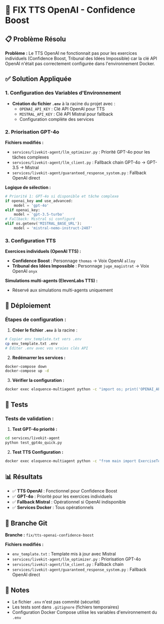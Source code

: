 # 🔧 FIX TTS OpenAI - Confidence Boost

## 📋 Problème Résolu

**Problème :** Le TTS OpenAI ne fonctionnait pas pour les exercices individuels (Confidence Boost, Tribunal des Idées Impossible) car la clé API OpenAI n'était pas correctement configurée dans l'environnement Docker.

## ✅ Solution Appliquée

### 1. **Configuration des Variables d'Environnement**

- **Création du fichier `.env`** à la racine du projet avec :
  - `OPENAI_API_KEY` : Clé API OpenAI pour TTS
  - `MISTRAL_API_KEY` : Clé API Mistral pour fallback
  - Configuration complète des services

### 2. **Priorisation GPT-4o**

**Fichiers modifiés :**
- `services/livekit-agent/llm_optimizer.py` : Priorité GPT-4o pour les tâches complexes
- `services/livekit-agent/llm_client.py` : Fallback chain GPT-4o → GPT-3.5 → Mistral
- `services/livekit-agent/guaranteed_response_system.py` : Fallback OpenAI direct

**Logique de sélection :**
```python
# Priorité 1: GPT-4o si disponible et tâche complexe
if openai_key and use_advanced:
    model = 'gpt-4o'
elif openai_key:
    model = 'gpt-3.5-turbo'
# Fallback: Mistral si configuré
elif os.getenv('MISTRAL_BASE_URL'):
    model = 'mistral-nemo-instruct-2407'
```

### 3. **Configuration TTS**

**Exercices individuels (OpenAI TTS) :**
- **Confidence Boost** : Personnage `thomas` → Voix OpenAI `alloy`
- **Tribunal des Idées Impossible** : Personnage `juge_magistrat` → Voix OpenAI `onyx`

**Simulations multi-agents (ElevenLabs TTS) :**
- Réservé aux simulations multi-agents uniquement

## 🚀 Déploiement

### Étapes de configuration :

1. **Créer le fichier `.env`** à la racine :
```bash
# Copier env_template.txt vers .env
cp env_template.txt .env
# Éditer .env avec vos vraies clés API
```

2. **Redémarrer les services :**
```bash
docker-compose down
docker-compose up -d
```

3. **Vérifier la configuration :**
```bash
docker exec eloquence-multiagent python -c "import os; print('OPENAI_API_KEY presente:', 'Oui' if os.getenv('OPENAI_API_KEY') else 'Non')"
```

## 🧪 Tests

### Tests de validation :

1. **Test GPT-4o priorité :**
```bash
cd services/livekit-agent
python test_gpt4o_quick.py
```

2. **Test TTS Configuration :**
```bash
docker exec eloquence-multiagent python -c "from main import ExerciseTemplates; config = ExerciseTemplates.confidence_boost(); print('Personnage:', config.ai_character)"
```

## 📊 Résultats

- ✅ **TTS OpenAI** : Fonctionnel pour Confidence Boost
- ✅ **GPT-4o** : Priorité pour les exercices individuels
- ✅ **Fallback Mistral** : Opérationnel si OpenAI indisponible
- ✅ **Services Docker** : Tous opérationnels

## 🔄 Branche Git

**Branche :** `fix/tts-openai-confidence-boost`

**Fichiers modifiés :**
- `env_template.txt` : Template mis à jour avec Mistral
- `services/livekit-agent/llm_optimizer.py` : Priorisation GPT-4o
- `services/livekit-agent/llm_client.py` : Fallback chain
- `services/livekit-agent/guaranteed_response_system.py` : Fallback OpenAI direct

## 📝 Notes

- Le fichier `.env` n'est pas commité (sécurité)
- Les tests sont dans `.gitignore` (fichiers temporaires)
- Configuration Docker Compose utilise les variables d'environnement du `.env`
